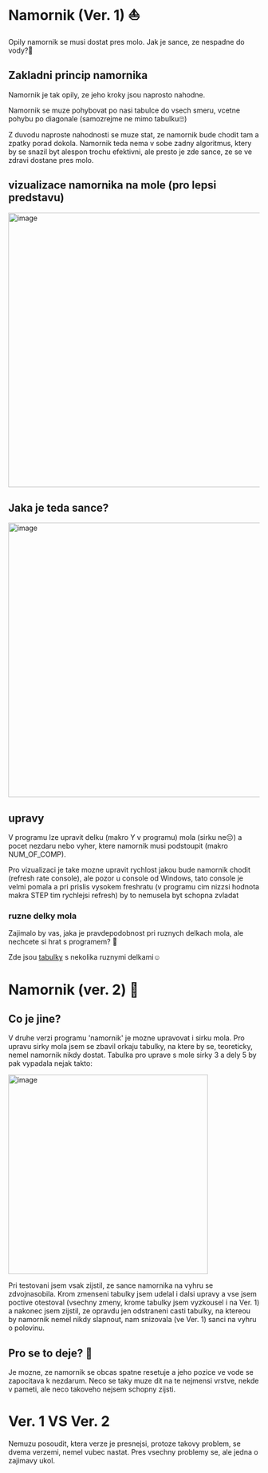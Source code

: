 # **Namornik (Ver. 1)** ⛵

Opily namornik se musi dostat pres molo. Jak je sance, ze nespadne do vody?🌊

## Zakladni princip namornika
Namornik je tak opily, ze jeho kroky jsou naprosto nahodne. 

Namornik se muze pohybovat po nasi tabulce do vsech smeru, vcetne pohybu po diagonale (samozrejme ne mimo tabulku🙄)

Z duvodu naproste nahodnosti se muze stat, ze namornik bude chodit tam a zpatky porad dokola.
Namornik teda nema v sobe zadny algoritmus, ktery by se snazil byt alespon trochu efektivni, ale presto je zde sance, ze se ve zdravi dostane pres molo.

## vizualizace namornika na mole (pro lepsi predstavu)
<img width="550" alt="image" src="https://user-images.githubusercontent.com/105239325/216777050-4b6d5d34-dafe-440c-a715-a297db25c186.png">

## Jaka je teda sance?
<img width="550" alt="image" src="https://user-images.githubusercontent.com/105239325/216755887-6291e40d-024f-4f2d-b07a-7b0f63aef7cd.png">

## upravy
V programu lze upravit delku (makro Y v programu) mola (sirku ne😔) a pocet nezdaru nebo vyher, ktere namornik musi podstoupit (makro NUM_OF_COMP).

Pro vizualizaci je take mozne upravit rychlost jakou bude namornik chodit (refresh rate console), ale pozor u console od Windows, tato console je velmi pomala a pri prislis vysokem freshratu (v programu cim nizzsi hodnota makra STEP tim rychlejsi refresh) by to nemusela byt schopna zvladat 

### ruzne delky mola
Zajimalo by vas, jaka je pravdepodobnost pri ruznych delkach mola, ale nechcete si hrat s programem? 🤔

Zde jsou [tabulky](https://docs.google.com/spreadsheets/d/1pEDCkVzpSHybAYuHYpAJt6x_jD3YWkuXaNvfHq2mxgU/edit?usp=sharing) s nekolika ruznymi delkami☺️

# **Namornik (ver. 2)** 🚢

## Co je jine?

V druhe verzi programu 'namornik' je mozne upravovat i sirku mola. Pro upravu sirky mola jsem se zbavil orkaju tabulky, na ktere by se, teoreticky, nemel namornik nikdy dostat. Tabulka pro uprave s mole sirky 3 a dely 5 by pak vypadala nejak takto:

<img width="400" alt="image" src="https://user-images.githubusercontent.com/105239325/216808389-a7be0391-2272-4c23-af0c-249f7317985d.png">

Pri testovani jsem vsak zijstil, ze sance namornika na vyhru se zdvojnasobila. Krom zmenseni tabulky jsem udelal i dalsi upravy a vse jsem poctive otestoval (vsechny zmeny, krome tabulky jsem vyzkousel i na Ver. 1) a nakonec jsem zijstil, ze opravdu jen odstraneni casti tabulky, na ktereou by namornik nemel nikdy slapnout, nam snizovala (ve Ver. 1) sanci na vyhru o polovinu.

## Pro se to deje? 🤔

Je mozne, ze namornik se obcas spatne resetuje a jeho pozice ve vode se zapocitava k nezdarum. Neco se taky muze dit na te nejmensi vrstve, nekde v pameti, ale neco takoveho nejsem schopny zijsti. 

# **Ver. 1 VS Ver. 2**

Nemuzu posoudit, ktera verze je presnejsi, protoze takovy problem, se dvema verzemi, nemel vubec nastat. Pres vsechny problemy se, ale jedna o zajimavy ukol.
